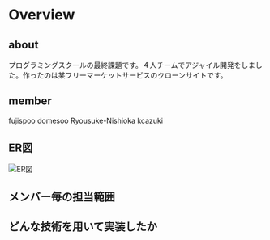   # Overview
  ## about
   プログラミングスクールの最終課題です。４人チームでアジャイル開発をしました。作ったのは某フリーマーケットサービスのクローンサイトです。
  ## member
   fujispoo
   domesoo
   Ryousuke-Nishioka
   kcazuki
  ## ER図
  ![ER図](https://user-images.githubusercontent.com/53245774/65752856-a7c34d00-e148-11e9-9dac-73fa10cc3024.png)
  
  ## メンバー毎の担当範囲
  ## どんな技術を用いて実装したか
<!-- 
  ## usersテーブル

  |Column|Type|Options|
  |------|----|-------|
  |nickname|string|null: false|
  |email|string|null: false,unipue: true|
  |password|string|null: false,unipue: true|
  |first_name|string|null: false|
  |last_name|string|null: false|
  |first_name_kana|string|null: false|
  |last_name_kana|string|null: false|
  |introduction|text|-------|
  |avatar|string|-------|
  |birth_year|integer|-------|
  |birth_month|integer|-------|
  |birth_day|integer|-------|  
  |phone_number|integer|null: false,unipue: true|

  ### Association
  - has_many :sns_credentials
  - has_one  :addresses
  - has_one  :cards
  - has_many :transaction_users,  dependent:  :destroy
  - has_many :transactions, through: :transaction_users, dependent: :destroy
  - has_many :items
  - has_many :item_comments


  ## addressesテーブル

  |Column|Type|Options|
  |------|----|-------|
  |post_number|integer|null: false|
  |city|string|null: false|
  |address|string|null: false|
  |bulding_name|string|-------|
  |building_tel|integer|-------|
  |user_id|references|null: false, foreign_key: true|

  ### Association
  - belongs_to :user


  ## cardsテーブル

  |Column|Type|Options|
  |------|----|-------|
  |card_number|integer|null: false|
  |explation_month|integer|null: false|
  |explation_year|integer|null: false|
  |security_code|integer|null: false|
  |user_id|references|null: false, foreign_key: true|

  ### Association
  - belongs_to :user


  ## sns_credentialsテーブル
  uid=user_identifier

  |Column|Type|Options|
  |------|----|-------|
  |sns_name|string|-------|
  |uid|string|-------|
  |user_id|references|foreign_key: true|

  ### Association
  - belongs_to :user


  ## itemsテーブル

  |Column|Type|Options|
  |------|----|-------|
  |name|string|null: false, index: true|
  |description|text|null: false|
  |category_id|references|null: false, foreign_key: true|
  |size_id|references|null: false, foreign_key: true|
  |brand_id|references|foreign_key: true|
  |item_state_id|references|null: false, foreign_key: true|
  |delivery_fee_id|references|null: false, foreign_key: true|
  |delivery_method_id|references|null: false, foreign_key: true|
  |delivery_day_id|references|null: false, foreign_key: true|
  |price|integer|null: false|
  |user_id|references|null: false, foreign_key: true|

  ### Association
  - has_many :item_comments
  - has_many :item_images
  - has_many :transactions, dependent: :destroy
  - belongs_to :user
  - belongs_to :brand
  - belongs_to :profit
  - belongs_to :item_state
  - belongs_to :size
  - belongs_to :delivery_fee
  - belongs_to :delivery_method
  - belongs_to :delivery_day
  - belongs_to :category


  ## item_imagesテーブル

  |Column|Type|Options|
  |------|----|-------|
  |image|string|null: false|
  |item_id|references|null: false, foreign_key: true|

  ### Association
  - belongs_to :item


  ## categoriesテーブル

  |Column|Type|Options|
  |------|----|-------|
  |name|string|null: false|
  |ancestry|string|-------|

  ### Association
  - has_many :items
  - has_many :category_sizes
  - has_many :sizes, through: :category_sizes
  - has_ancestry
  

  ## sizesテーブル

  |Column|Type|Options|
  |------|----|-------|
  |size|string|-------|
  |ancestry|string|-------|

  ### Association
  - has_many :items
  - has_many :category_sizes
  - has_many :categories, through: :category_sizes
  - has_ancestry

  ## category_sizesテーブル

  |Column|Type|Options|
  |------|----|-------|
  |category_id|references|foreign_key: true|
  |size_id|references|foreign_key: true|

  ### Association
  - belongs_to :category
  - belongs_to :size
  

  ## brandsテーブル

  |Column|Type|Options|
  |------|----|-------|
  |name|string|-------|

  ### Association
  - has_many :items


  ## profitsテーブル

  |Column|Type|Options|
  |------|----|-------|
  |commission|integer|null: false|
  |profit|integer|null: false|
  |item_id|references|null: false, foreign_key: true|

  ### Association
  - has_many :items


  ## item_commentsテーブル

  |Column|Type|Options|
  |------|----|-------|
  |comment|text|-------|
  |user_id|references|null: false, foreign_key: true|
  |item_id|references|null: false, foreign_key: true|

  ### Association
  - belongs_to :user
  - belongs_to :item



  ## item_statesテーブル(マスタ)

  |Column|Type|Options|
  |------|----|-------|
  |state|string|null: false|

  ### Association
  - has_many :items


  ## delivery_feesテーブル(マスタ)

  |Column|Type|Options|
  |------|----|-------|
  |fee|string|null: false|

  ### Association
  - has_many :items


  ## delivery_methodsテーブル(マスタ)

  |Column|Type|Options|
  |------|----|-------|
  |method|string|null: false|

  ### Association
  - has_many :items


  ## delivery_daysテーブル(マスタ)

  |Column|Type|Options|
  |------|----|-------|
  |day|string|null: false|

  ### Association
  - has_many :items


  ## transactionsテーブル

  |Column|Type|Options|
  |------|----|-------|
  |item_id|references|null: false, foreign_key: true|
  |user_id|references|null: false, foreign_key: true|
  |transaction_state_id|references|null: false, foreign_key: true|
  |buyer_id|references|null: false, foreign_key: true|

  ### Association
  - has_many :transaction_users,  dependent:  :destroy
  - has_many :users, through: :transaction_users, dependent: :destroy
  - belongs_to :item
  - belongs_to :transaction_state
  - belongs_to :buyer,class_name:"User"


  ## transaction_usersテーブル

  |Column|Type|Options|
  |------|----|-------|
  |user_id|references|null: false, foreign_key: true|
  |transaction_id|references|null: false, foreign_key: true|

  ### Association
  - belongs_to :transaction
  - belongs_to :user


  ## transaction_statesテーブル(マスタ)

  |Column|Type|Options|
  |------|----|-------|
  |state|string|-------|

  ### Association
  - has_many :transactions

  ```ruby:qiita.rb
  puts 'The best way to log and share programmers knowledge.'
  ``` -->
